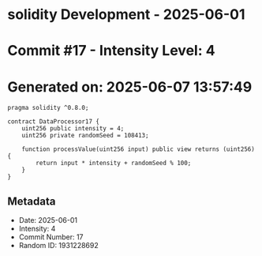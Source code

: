 ﻿# solidity Development - 2025-06-01
# Commit #17 - Intensity Level: 4
# Generated on: 2025-06-07 13:57:49
```solidity
pragma solidity ^0.8.0;

contract DataProcessor17 {
    uint256 public intensity = 4;
    uint256 private randomSeed = 108413;

    function processValue(uint256 input) public view returns (uint256) {
        return input * intensity + randomSeed % 100;
    }
}
```
## Metadata
- Date: 2025-06-01
- Intensity: 4
- Commit Number: 17
- Random ID: 1931228692
